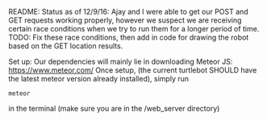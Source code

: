 README:
Status as of 12/9/16:
Ajay and I were able to get our POST and GET requests working properly, however we suspect we are receiving certain race conditions when we try to run them for a longer period of time.
TODO: Fix these race conditions, then add in code for drawing the robot based on the GET location results.

Set up:
Our dependencies will mainly lie in downloading Meteor JS: https://www.meteor.com/
Once setup, (the current turtlebot SHOULD have the latest meteor version already installed), simply run
```
meteor
```
in the terminal (make sure you are in the /web_server directory)
